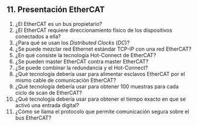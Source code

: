 


## 11. Presentación EtherCAT ##
1. ¿El EtherCAT es un bus propietario?
2. ¿El EtherCAT requiere direccionamiento físico de los dispositivos conectados a ella?
3. ¿Para qué se usan los *Distributed Clocks* (*DC*)?
4. ¿Se puede mezclar red Ethernet estándar TCP-IP con una red EtherCAT?
5. ¿En qué consiste la tecnología Hot-Connect de EtherCAT?
6. ¿Se pueden master EtherCAT contra master EtherCAT?
7. ¿Se puede combinar la redundancia y el Hot-Connect?
8. ¿Qué tecnología debería usar para alimentar esclavos EtherCAT por el mismo cable de comunicación EtherCAT?
9. ¿Qué tecnología debería usar para obtener 100 muestras para cada ciclo de scan de EtherCAT?
10.	¿Qué tecnología debería usar para obtener el tiempo exacto en que se activó una entrada digital?
11.	¿Cómo se llama el protocolo que permite comunicación segura sobre el bus EtherCAT?